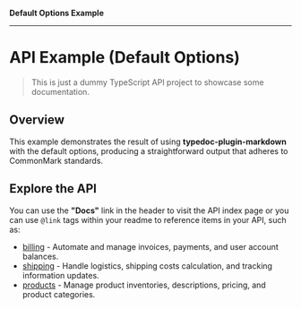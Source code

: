 **Default Options Example**

***

# API Example (Default Options)

> This is just a dummy TypeScript API project to showcase some documentation.

## Overview

This example demonstrates the result of using **typedoc-plugin-markdown** with the default options, producing a straightforward output that adheres to CommonMark standards.

## Explore the API

You can use the **"Docs"** link in the header to visit the API index page or you can use `@link` tags within your readme to reference items in your API, such as:

- [billing](billing/README.md) - Automate and manage invoices, payments, and user account balances.
- [shipping](shipping/README.md) - Handle logistics, shipping costs calculation, and tracking information updates.
- [products](products/README.md) - Manage product inventories, descriptions, pricing, and product categories.
